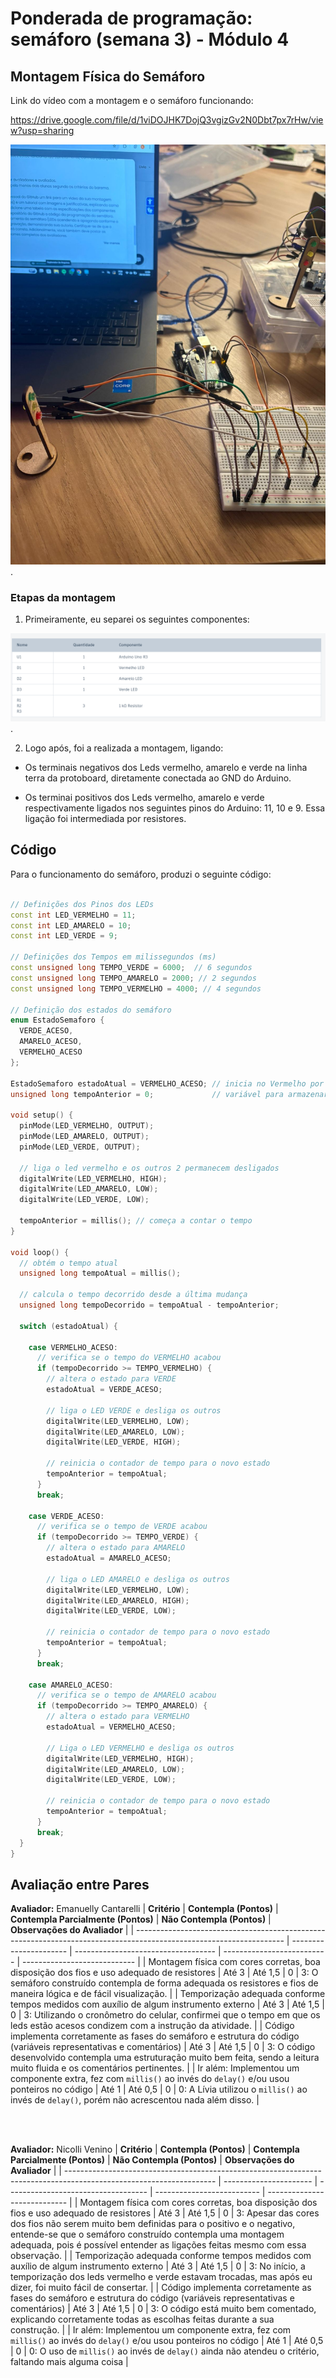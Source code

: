 # Ponderada de programação: semáforo (semana 3) - Módulo 4

## Montagem Física do Semáforo

Link do vídeo com a montagem e o semáforo funcionando:

https://drive.google.com/file/d/1viDOJHK7DojQ3vgizGv2N0Dbt7px7rHw/view?usp=sharing

<div align="center"><img src="semáforo.jpg" alt="semáforo"></div>. 

### Etapas da montagem

1. Primeiramente, eu separei os seguintes componentes:

<div align="center"><img src="componentes.png" alt="componentes"></div>. 

2. Logo após, foi a realizada a montagem, ligando:

- Os terminais negativos dos Leds vermelho, amarelo e verde na linha terra da protoboard, diretamente conectada ao GND do Arduino.

- Os terminai positivos dos Leds vermelho, amarelo e verde respectivamente ligados nos seguintes pinos do Arduino: 11, 10 e 9. Essa ligação foi intermediada por resistores.

## Código 

Para o funcionamento do semáforo, produzi o seguinte código:

``` cpp

// Definições dos Pinos dos LEDs 
const int LED_VERMELHO = 11;
const int LED_AMARELO = 10;
const int LED_VERDE = 9;

// Definições dos Tempos em milissegundos (ms)
const unsigned long TEMPO_VERDE = 6000;  // 6 segundos
const unsigned long TEMPO_AMARELO = 2000; // 2 segundos
const unsigned long TEMPO_VERMELHO = 4000; // 4 segundos

// Definição dos estados do semáforo
enum EstadoSemaforo {
  VERDE_ACESO,
  AMARELO_ACESO,
  VERMELHO_ACESO
};

EstadoSemaforo estadoAtual = VERMELHO_ACESO; // inicia no Vermelho por segurança
unsigned long tempoAnterior = 0;             // variável para armazenar o último momento da troca de estado

void setup() {
  pinMode(LED_VERMELHO, OUTPUT);
  pinMode(LED_AMARELO, OUTPUT);
  pinMode(LED_VERDE, OUTPUT);

  // liga o led vermelho e os outros 2 permanecem desligados
  digitalWrite(LED_VERMELHO, HIGH);
  digitalWrite(LED_AMARELO, LOW);
  digitalWrite(LED_VERDE, LOW);
  
  tempoAnterior = millis(); // começa a contar o tempo
}

void loop() {
  // obtém o tempo atual
  unsigned long tempoAtual = millis();
  
  // calcula o tempo decorrido desde a última mudança
  unsigned long tempoDecorrido = tempoAtual - tempoAnterior;

  switch (estadoAtual) {
    
    case VERMELHO_ACESO:
      // verifica se o tempo do VERMELHO acabou
      if (tempoDecorrido >= TEMPO_VERMELHO) {
        // altera o estado para VERDE
        estadoAtual = VERDE_ACESO;
        
        // liga o LED VERDE e desliga os outros 
        digitalWrite(LED_VERMELHO, LOW);
        digitalWrite(LED_AMARELO, LOW);
        digitalWrite(LED_VERDE, HIGH);
        
        // reinicia o contador de tempo para o novo estado
        tempoAnterior = tempoAtual;
      }
      break;

    case VERDE_ACESO:
      // verifica se o tempo de VERDE acabou
      if (tempoDecorrido >= TEMPO_VERDE) {
        // altera o estado para AMARELO
        estadoAtual = AMARELO_ACESO;
        
        // liga o LED AMARELO e desliga os outros
        digitalWrite(LED_VERMELHO, LOW);
        digitalWrite(LED_AMARELO, HIGH);
        digitalWrite(LED_VERDE, LOW);
        
        // reinicia o contador de tempo para o novo estado
        tempoAnterior = tempoAtual;
      }
      break;

    case AMARELO_ACESO:
      // verifica se o tempo de AMARELO acabou
      if (tempoDecorrido >= TEMPO_AMARELO) {
        // altera o estado para VERMELHO
        estadoAtual = VERMELHO_ACESO;
        
        // Liga o LED VERMELHO e desliga os outros
        digitalWrite(LED_VERMELHO, HIGH);
        digitalWrite(LED_AMARELO, LOW);
        digitalWrite(LED_VERDE, LOW);
        
        // reinicia o contador de tempo para o novo estado
        tempoAnterior = tempoAtual;
      }
      break;
  }
}

```

## Avaliação entre Pares

**Avaliador:** Emanuelly Cantarelli
| **Critério**                                                                                                        | **Contempla (Pontos)** | **Contempla Parcialmente (Pontos)** | **Não Contempla (Pontos)** | **Observações do Avaliador** |
| ------------------------------------------------------------------------------------------------------------------- | ---------------------- | ----------------------------------- | -------------------------- | ---------------------------- |
| Montagem física com cores corretas, boa disposição dos fios e uso adequado de resistores                            | Até 3                  | Até 1,5                             | 0                          |    3: O semáforo construído contempla de forma adequada os resistores e fios de maneira lógica e de fácil visualização.                         |
| Temporização adequada conforme tempos medidos com auxílio de algum instrumento externo                              | Até 3                  | Até 1,5                             | 0                          |   3: Utilizando o cronômetro do celular, confirmei que o tempo em que os leds estão acesos condizem com a instrução da atividade.                           |
| Código implementa corretamente as fases do semáforo e estrutura do código (variáveis representativas e comentários) | Até 3                  | Até 1,5                             | 0                          |      3:  O código desenvolvido contempla uma estruturação muito bem feita, sendo a leitura muito fluida e os comentários pertinentes.                      |
| Ir além: Implementou um componente extra, fez com `millis()` ao invés do `delay()` e/ou usou ponteiros no código    | Até 1                  | Até 0,5                             | 0                          |    0: A Lívia utilizou o `millis()` ao invés de `delay()`, porém não acrescentou nada além disso.                         |


<br> <br>

**Avaliador:** Nicolli Venino
| **Critério**                                                                                                        | **Contempla (Pontos)** | **Contempla Parcialmente (Pontos)** | **Não Contempla (Pontos)** | **Observações do Avaliador** |
| ------------------------------------------------------------------------------------------------------------------- | ---------------------- | ----------------------------------- | -------------------------- | ---------------------------- |
| Montagem física com cores corretas, boa disposição dos fios e uso adequado de resistores                            | Até 3                  | Até 1,5                             | 0                          |  3:  Apesar das cores dos fios não serem muito bem definidas para o positivo e o negativo, entende-se que o semáforo construído contempla uma montagem adequada, pois é possível entender as ligações feitas mesmo com essa observação.                          |
| Temporização adequada conforme tempos medidos com auxílio de algum instrumento externo                              | Até 3                  | Até 1,5                             | 0                          |   3:  No início, a temporização dos leds vermelho e verde estavam trocadas, mas após eu dizer, foi muito fácil de consertar.           |
| Código implementa corretamente as fases do semáforo e estrutura do código (variáveis representativas e comentários) | Até 3                  | Até 1,5                             | 0                          |   3: O código está muito bem comentado, explicando corretamente todas as escolhas feitas durante a sua construção.                          |
| Ir além: Implementou um componente extra, fez com `millis()` ao invés do `delay()` e/ou usou ponteiros no código    | Até 1                  | Até 0,5                             | 0                          |   0:  O uso de `millis()` ao invés de `delay()` ainda não atendeu o critério, faltando mais alguma coisa                     |
